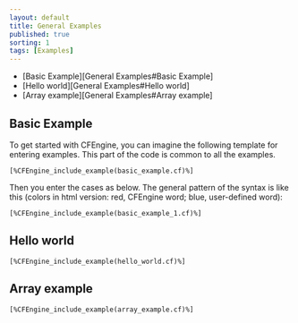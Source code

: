```yaml
---
layout: default
title: General Examples
published: true
sorting: 1
tags: [Examples]
---
```


* [Basic Example][General Examples#Basic Example]
* [Hello world][General Examples#Hello world]
* [Array example][General Examples#Array example]

## Basic Example ##

To get started with CFEngine, you can imagine the following template for entering examples. This part of the code is common to all the examples.

```cf3
[%CFEngine_include_example(basic_example.cf)%]
```
Then you enter the cases as below. The general pattern of the syntax is like this (colors in html version: red, CFEngine word; blue, user-defined word):

```cf3
[%CFEngine_include_example(basic_example_1.cf)%]
```
## Hello world

```cf3
[%CFEngine_include_example(hello_world.cf)%]
```
## Array example ##

```cf3
[%CFEngine_include_example(array_example.cf)%]
```